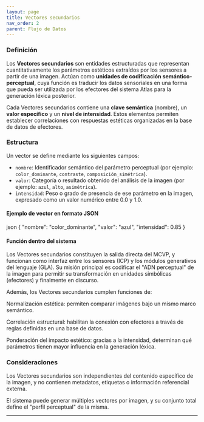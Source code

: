 ```yaml
---
layout: page
title: Vectores secundarios
nav_order: 2
parent: Flujo de Datos
---
```


### Definición

Los **Vectores secundarios** son entidades estructuradas que representan cuantitativamente los parámetros estéticos extraídos por los sensores a partir de una imagen. Actúan como **unidades de codificación semántico-perceptual**, cuya función es traducir los datos sensoriales en una forma que pueda ser utilizada por los efectores del sistema Atlas para la generación léxica posterior.

Cada Vectores secundarios contiene una **clave semántica** (nombre), un **valor específico** y un **nivel de intensidad**. Estos elementos permiten establecer correlaciones con respuestas estéticas organizadas en la base de datos de efectores.

### Estructura

Un vector se define mediante los siguientes campos:

- `nombre`: Identificador semántico del parámetro perceptual (por ejemplo: `color_dominante`, `contraste`, `composición_simétrica`).
- `valor`: Categoría o resultado obtenido del análisis de la imagen (por ejemplo: `azul`, `alto`, `asimétrica`).
- `intensidad`: Peso o grado de presencia de ese parámetro en la imagen, expresado como un valor numérico entre 0.0 y 1.0.

#### Ejemplo de vector en formato JSON

json
{
  "nombre": "color_dominante",
  "valor": "azul",
  "intensidad": 0.85
}


#### Función dentro del sistema

Los Vectores secundarios constituyen la salida directa del MCVP, y funcionan como interfaz entre los sensores (ICP) y los módulos generativos del lenguaje (GLA). Su misión principal es codificar el "ADN perceptual" de la imagen para permitir su transformación en unidades simbólicas (efectores) y finalmente en discurso.

Además, los Vectores secundarios cumplen funciones de:

Normalización estética: permiten comparar imágenes bajo un mismo marco semántico.

Correlación estructural: habilitan la conexión con efectores a través de reglas definidas en una base de datos.

Ponderación del impacto estético: gracias a la intensidad, determinan qué parámetros tienen mayor influencia en la generación léxica.

### Consideraciones
Los Vectores secundarios son independientes del contenido específico de la imagen, y no contienen metadatos, etiquetas o información referencial externa.

El sistema puede generar múltiples vectores por imagen, y su conjunto total define el "perfil perceptual" de la misma.

---

